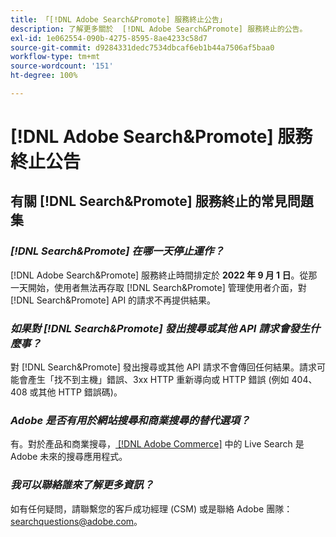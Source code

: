 ```yaml
---
title: 「[!DNL Adobe Search&Promote] 服務終止公告」
description: 了解更多關於  [!DNL Adobe Search&Promote] 服務終止的公告。
exl-id: 1e062554-090b-4275-8595-8ae4233c58d7
source-git-commit: d9284331dedc7534dbcaf6eb1b44a7506af5baa0
workflow-type: tm+mt
source-wordcount: '151'
ht-degree: 100%

---
```


# [!DNL Adobe Search&Promote] 服務終止公告

## 有關 [!DNL Search&Promote] 服務終止的常見問題集

### **_[!DNL Search&Promote] 在哪一天停止運作？_**

[!DNL Adobe Search&Promote] 服務終止時間排定於 **2022 年 9 月 1 日**。從那一天開始，使用者無法再存取 [!DNL Search&Promote] 管理使用者介面，對 [!DNL Search&Promote] API 的請求不再提供結果。

### **_如果對 [!DNL Search&Promote] 發出搜尋或其他 API 請求會發生什麼事？_**

對 [!DNL Search&Promote] 發出搜尋或其他 API 請求不會傳回任何結果。請求可能會產生「找不到主機」錯誤、3xx HTTP 重新導向或 HTTP 錯誤 (例如 404、408 或其他 HTTP 錯誤碼)。

### **_Adobe 是否有用於網站搜尋和商業搜尋的替代選項？_**

有。對於產品和商業搜尋，[ [!DNL Adobe Commerce]](https://experienceleague.adobe.com/docs/commerce-merchant-services/live-search/guide-overview.html?lang=zh-Hant) 中的 Live Search 是 Adobe 未來的搜尋應用程式。

<!-- ### **_Can Adobe recommend any frameworks or platforms that offer features similar to Search&Promote?_**

  Yes. If the Search&Promote feature is critical to your marketing strategy, consider the many open-source frameworks that exist to power search, including [Apache Solr](https://solr.apache.org/) and [Elastic Free and Open](https://www.elastic.co/about/free-and-open).  

  Also, both [AWS](https://aws.amazon.com/cloudsearch/) and [Microsoft&reg; Azure](https://azure.microsoft.com/en-us/services/search/) provide cloud-native search capabilities on their respective cloud platforms. You can integrate both options into Adobe Experience Manager Sites to power site search and more. -->

### **_我可以聯絡誰來了解更多資訊？_**

如有任何疑問，請聯繫您的客戶成功經理 (CSM) 或是聯絡 Adobe 團隊：[searchquestions@adobe.com](mailto:searchquestions@adobe.com)。
